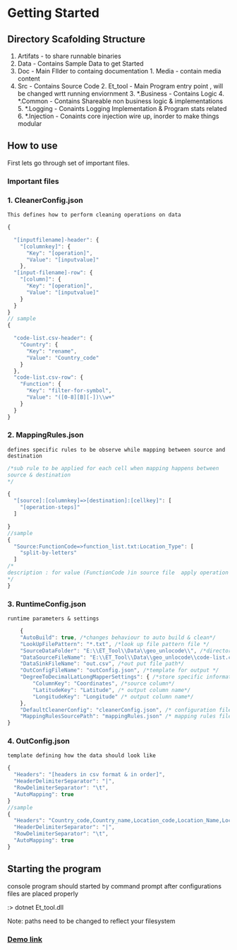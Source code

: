 # Getting Started 
## Directory Scafolding Structure

  1. Artifats - to share runnable binaries
  2. Data - Contains Sample Data to get Started
  3. Doc - Main FIlder to containg documentation
    1. Media - contain media content
  4. Src - Contains Source Code
    2. Et_tool - Main Program entry point , will be changed wrtt running enviornment
    3. *.Business - Contains Logic
    4. *.Common - Contains Shareable non business logic & implementations
    5. *.Logging - Conaints Logging Implementation & Program stats related 
    6. *.Injection - Conaints core injection wire up, inorder to make things modular
   
## How to use

First lets go through set of important files.

### Important files
 

### 1. CleanerConfig.json
    This defines how to perform cleaning operations on data
```javascript
{

  "[inputfilename]-header": {
    "[columnkey]": {
      "Key": "[operation]",
      "Value": "[inputvalue]"
    },
  "[input-filename]-row": {
    "[column]": {
      "Key": "[operation]",
      "Value": "[inputvalue]"
    }
  }
}
// sample
{

  "code-list.csv-header": {
    "Country": {
      "Key": "rename",
      "Value": "Country_code"
    }
  },
  "code-list.csv-row": {
    "Function": {
      "Key": "filter-for-symbol",
      "Value": "([0-8][B][-])\\w+"
    }
  }
}
```


### 2. MappingRules.json
    defines specific rules to be observe while mapping between source and destination
```javascript
/*sub rule to be applied for each cell when mapping happens between 
source & destination
*/

{
  "[source]:[columnkey]=>[destination]:[cellkey]": [ 
    "[operation-steps]"
  ]

}
//sample
{
  "Source:FunctionCode=>function_list.txt:Location_Type": [ 
    "split-by-letters"
  ]
/*
description : for value (FunctionCode )in source file  apply operation (split-by-letters) and proceed with mappers to destination is [Location_Type]
*/ 
}
```
### 3. RuntimeConfig.json
    runtime parameters & settings
```javascript
    {
    "AutoBuild": true, /*changes behaviour to auto build & clean*/
    "LookUpFilePattern": "*.txt", /*look up file pattern file */
    "SourceDataFolder": "E:\\ET_Tool\\Data\\geo_unlocode\\", /*directory path where scanning has to be done*/
    "DataSourceFileName": "E:\\ET_Tool\\Data\\geo_unlocode\\code-list.csv", /*input file path*/
    "DataSinkFileName": "out.csv", /*out put file path*/
    "OutConfigFileName": "outConfig.json", /*template for output */
    "DegreeToDecimalLatLongMapperSettings": { /*store specific information for a data mapper */
        "ColumnKey": "Coordinates", /*source column*/
        "LatitudeKey": "Latitude", /* output column name*/
        "LongitudeKey": "Longitude" /* output column name*/
    },
    "DefaultCleanerConfig": "cleanerConfig.json", /* configuration file for cleaner*/
    "MappingRulesSourcePath": "mappingRules.json" /* mapping rules file to describe about input to output mapping rules*/
}
```
### 4. OutConfig.json
    template defining how the data should look like
```javascript
{
  "Headers": "[headers in csv format & in order]",
  "HeaderDelimiterSeparator": "|",
  "RowDelimiterSeparator": "\t",
  "AutoMapping": true
}
//sample
{
  "Headers": "Country_code,Country_name,Location_code,Location_Name,Location_Type,Longitude,Latitude",
  "HeaderDelimiterSeparator": "|",
  "RowDelimiterSeparator": "\t",
  "AutoMapping": true
}
```

## Starting the program

console program should started by command prompt after configurations files are placed properly 

:> dotnet Et_tool.dll

Note: paths need to be changed to reflect your filesystem
### [Demo link](https://drive.google.com/open?id=16bJO51BdY26YGFMkuJPOAd-QBCzTDode)
